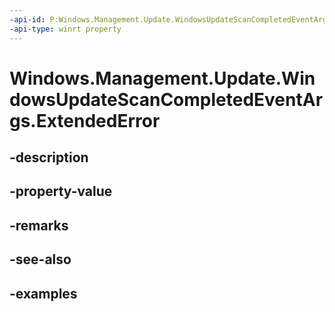 ```yaml
---
-api-id: P:Windows.Management.Update.WindowsUpdateScanCompletedEventArgs.ExtendedError
-api-type: winrt property
---
```


# Windows.Management.Update.WindowsUpdateScanCompletedEventArgs.ExtendedError

<!--
public System.Exception ExtendedError { get; }
-->


## -description

## -property-value

## -remarks

## -see-also

## -examples


